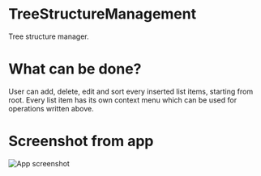 # TreeStructureManagement
Tree structure manager.

# What can be done?
User can add, delete, edit and sort every inserted list items, starting from root. 
Every list item has its own context menu which can be used for operations written above.

# Screenshot from app
![App screenshot](../master/treestructure.jpg "App screenshot")

